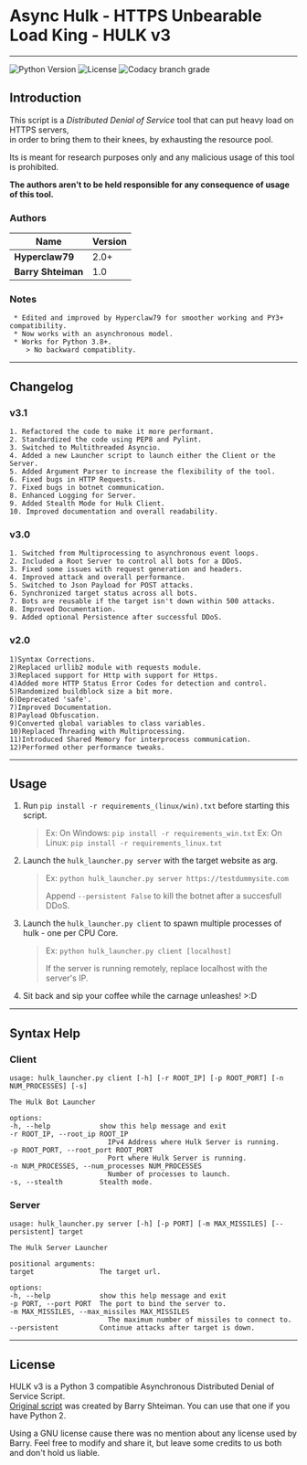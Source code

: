 # Async Hulk - HTTPS Unbearable Load King - HULK v3
-----------------------------------------------------------------------------------------------
![Python Version](https://img.shields.io/badge/python-3.8+-blue?style=for-the-badge)
![License](https://img.shields.io/badge/License-GNU-green?style=for-the-badge)
![Codacy branch grade](https://img.shields.io/codacy/grade/c4f7560e8231423691d819129c7b3afa/async?style=for-the-badge)

## Introduction

 This script is a *Distributed Denial of Service* tool that can put heavy load on HTTPS servers,\
 in order to bring them to their knees, by exhausting the resource pool.
 
 Its is meant for research purposes only and any malicious usage of this tool is prohibited.
 
 **The authors aren't to be held responsible for any consequence of usage of this tool.**


### Authors
|         Name       | Version |
|--------------------|---------|
| **Hyperclaw79**    |   2.0+  |
| **Barry Shteiman** |   1.0   |


 ### Notes
     * Edited and improved by Hyperclaw79 for smoother working and PY3+ compatibility.
     * Now works with an asynchronous model.
     * Works for Python 3.8+.
        > No backward compatiblity.
 
-----------------------------------------------------------------------------------------------

## Changelog
### v3.1
    1. Refactored the code to make it more performant.
    2. Standardized the code using PEP8 and Pylint.
    3. Switched to Multithreaded Asyncio.
    4. Added a new Launcher script to launch either the Client or the Server.
    5. Added Argument Parser to increase the flexibility of the tool.
    6. Fixed bugs in HTTP Requests.
    7. Fixed bugs in botnet communication.
    8. Enhanced Logging for Server.
    9. Added Stealth Mode for Hulk Client.
    10. Improved documentation and overall readability.

### v3.0
    1. Switched from Multiprocessing to asynchronous event loops.
    2. Included a Root Server to control all bots for a DDoS.
    3. Fixed some issues with request generation and headers.
    4. Improved attack and overall performance.
    5. Switched to Json Payload for POST attacks.
    6. Synchronized target status across all bots.
    7. Bots are reusable if the target isn't down within 500 attacks.
    8. Improved Documentation.
    9. Added optional Persistence after successful DDoS.
### v2.0
    1)Syntax Corrections.
    2)Replaced urllib2 module with requests module.
    3)Replaced support for Http with support for Https.
    4)Added more HTTP Status Error Codes for detection and control.
    5)Randomized buildblock size a bit more.
    6)Deprecated 'safe'.
    7)Improved Documentation.
    8)Payload Obfuscation.
    9)Converted global variables to class variables.
    10)Replaced Threading with Multiprocessing.
    11)Introduced Shared Memory for interprocess communication. 
    12)Performed other performance tweaks.

-------------------------------------------------------------------------------------------------
## Usage

1.  Run `pip install -r requirements_(linux/win).txt` before starting this script.
    > Ex: On Windows: `pip install -r requirements_win.txt`
    > Ex: On Linux: `pip install -r requirements_linux.txt`

2.  Launch the `hulk_launcher.py server` with the target website as arg.
    > Ex: `python hulk_launcher.py server https://testdummysite.com`
    >
    > Append `--persistent False` to kill the botnet after a succesfull DDoS.

3.  Launch the `hulk_launcher.py client` to spawn multiple processes of hulk - one per CPU Core.
    > Ex: `python hulk_launcher.py client [localhost]`
    >
    > If the server is running remotely, replace localhost with the server's IP.

4.  Sit back and sip your coffee while the carnage unleashes! >:D

-------------------------------------------------------------------------------------------------
## Syntax Help

### Client
    usage: hulk_launcher.py client [-h] [-r ROOT_IP] [-p ROOT_PORT] [-n NUM_PROCESSES] [-s]

    The Hulk Bot Launcher

    options:
    -h, --help            show this help message and exit
    -r ROOT_IP, --root_ip ROOT_IP
                            IPv4 Address where Hulk Server is running.
    -p ROOT_PORT, --root_port ROOT_PORT
                            Port where Hulk Server is running.
    -n NUM_PROCESSES, --num_processes NUM_PROCESSES
                            Number of processes to launch.
    -s, --stealth         Stealth mode.

### Server
    usage: hulk_launcher.py server [-h] [-p PORT] [-m MAX_MISSILES] [--persistent] target

    The Hulk Server Launcher

    positional arguments:
    target                The target url.

    options:
    -h, --help            show this help message and exit
    -p PORT, --port PORT  The port to bind the server to.
    -m MAX_MISSILES, --max_missiles MAX_MISSILES
                            The maximum number of missiles to connect to.
    --persistent          Continue attacks after target is down.

-------------------------------------------------------------------------------------------------
## License

HULK v3 is a Python 3 compatible Asynchronous Distributed Denial of Service Script.\
[Original script](http://www.sectorix.com/2012/05/17/hulk-web-server-dos-tool/) was created by Barry Shteiman.
You can use that one if you have Python 2.

Using a GNU license cause there was no mention about any license used by Barry.
Feel free to modify and share it, but leave some credits to us both and don't hold us liable.
